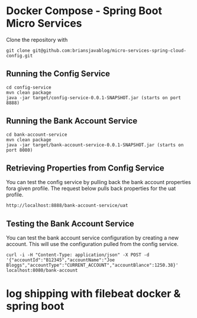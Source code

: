 # Docker Compose - Spring Boot Micro Services 

Clone the repository with 
```
git clone git@github.com:briansjavablog/micro-services-spring-cloud-config.git
```

## Running the Config Service
```
cd config-service
mvn clean package
java -jar target/config-service-0.0.1-SNAPSHOT.jar (starts on port 8888)
```

## Running the Bank Account Service
```
cd bank-account-service
mvn clean package
java -jar target/bank-account-service-0.0.1-SNAPSHOT.jar (starts on port 8080)
```

## Retrieving Properties from Config Service
You can test the config service by pulling back the bank account properties fora given profile. The request below pulls back properties for the uat profile. 
```
http://localhost:8888/bank-account-service/uat
```

## Testing the Bank Account Service
You can test the bank account service configuration by creating a new account. This will use the configuration pulled from the config service. 
```
curl -i -H "Content-Type: application/json" -X POST -d '{"accountId":"B12345","accountName":"Joe Bloggs","accountType":"CURRENT_ACCOUNT","accountBlance":1250.38}' localhost:8080/bank-account
```
# log shipping with filebeat docker & spring boot
